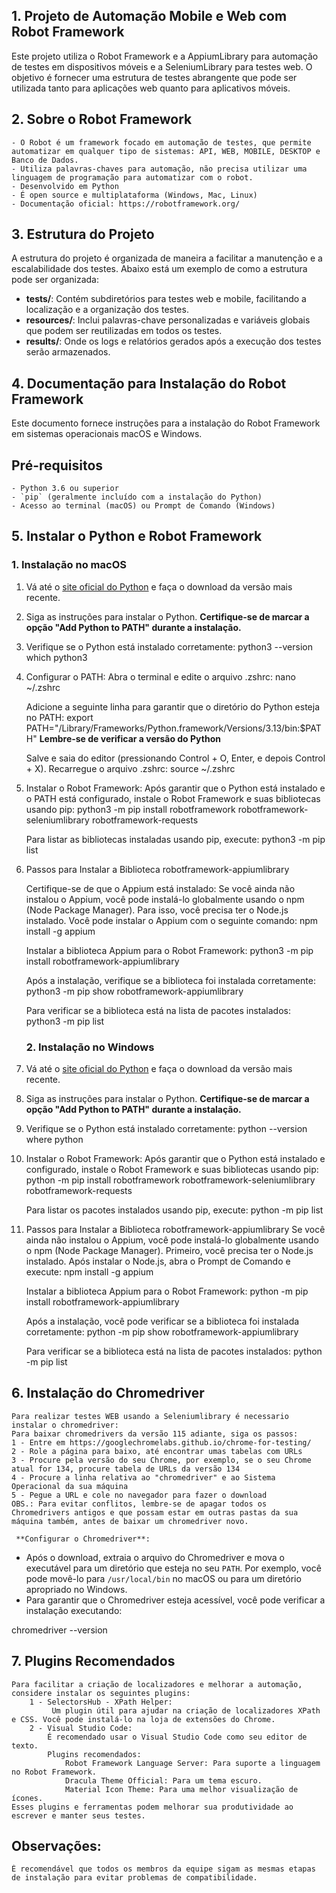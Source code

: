 ## 1. Projeto de Automação Mobile e Web com Robot Framework

Este projeto utiliza o Robot Framework e a AppiumLibrary para automação de testes em dispositivos móveis e a SeleniumLibrary para testes web. O objetivo é fornecer uma estrutura de testes abrangente que pode ser utilizada tanto para aplicações web quanto para aplicativos móveis.

## 2. Sobre o Robot Framework

    - O Robot é um framework focado em automação de testes, que permite automatizar em qualquer tipo de sistemas: API, WEB, MOBILE, DESKTOP e Banco de Dados.
    - Utiliza palavras-chaves para automação, não precisa utilizar uma linguagem de programação para automatizar com o robot.
    - Desenvolvido em Python
    - É open source e multiplataforma (Windows, Mac, Linux)
    - Documentação oficial: https://robotframework.org/

## 3. Estrutura do Projeto

A estrutura do projeto é organizada de maneira a facilitar a manutenção e a escalabilidade dos testes. Abaixo está um exemplo de como a estrutura pode ser organizada:
- **tests/**: Contém subdiretórios para testes web e mobile, facilitando a localização e a organização dos testes.
- **resources/**: Inclui palavras-chave personalizadas e variáveis globais que podem ser reutilizadas em todos os testes.
- **results/**: Onde os logs e relatórios gerados após a execução dos testes serão armazenados.

## 4. Documentação para Instalação do Robot Framework
Este documento fornece instruções para a instalação do Robot Framework em sistemas operacionais macOS e Windows.

## Pré-requisitos
    - Python 3.6 ou superior
    - `pip` (geralmente incluído com a instalação do Python)
    - Acesso ao terminal (macOS) ou Prompt de Comando (Windows)

## 5. Instalar o Python e Robot Framework

### 1. Instalação no macOS
1. Vá até o [site oficial do Python](https://www.python.org/downloads/) e faça o download da versão mais recente.
2. Siga as instruções para instalar o Python. **Certifique-se de marcar a opção "Add Python to PATH" durante a instalação.**
3. Verifique se o Python está instalado corretamente:
   python3 --version
   which python3
   
4. Configurar o PATH:
   Abra o terminal e edite o arquivo .zshrc: 
   nano ~/.zshrc
   
   Adicione a seguinte linha para garantir que o diretório do Python esteja no PATH:
   export PATH="/Library/Frameworks/Python.framework/Versions/3.13/bin:$PATH" **Lembre-se de verificar a versão do Python**

   Salve e saia do editor (pressionando Control + O, Enter, e depois Control + X).
   Recarregue o arquivo .zshrc:
   source ~/.zshrc
   
5. Instalar o Robot Framework:
   Após garantir que o Python está instalado e o PATH está configurado, instale o Robot Framework e suas bibliotecas usando pip:
   python3 -m pip install robotframework robotframework-seleniumlibrary robotframework-requests
   
   Para listar as bibliotecas instaladas usando pip, execute:
   python3 -m pip list
   
6. Passos para Instalar a Biblioteca robotframework-appiumlibrary 

    Certifique-se de que o Appium está instalado: 
    Se você ainda não instalou o Appium, você pode instalá-lo globalmente usando o npm (Node Package Manager). Para isso, você precisa ter o Node.js instalado. Você pode instalar o Appium com o seguinte comando:
    npm install -g appium

    Instalar a biblioteca Appium para o Robot Framework:
    python3 -m pip install robotframework-appiumlibrary

    Após a instalação, verifique se a biblioteca foi instalada corretamente:
    python3 -m pip show robotframework-appiumlibrary

    Para verificar se a biblioteca está na lista de pacotes instalados:
    python3 -m pip list
   
   ### 2. Instalação no Windows
1. Vá até o [site oficial do Python](https://www.python.org/downloads/) e faça o download da versão mais recente.
2. Siga as instruções para instalar o Python. **Certifique-se de marcar a opção "Add Python to PATH" durante a instalação.**
3. Verifique se o Python está instalado corretamente:
    python --version
    where python

4. Instalar o Robot Framework:
    Após garantir que o Python está instalado e configurado, instale o Robot Framework e suas bibliotecas usando pip:
    python -m pip install robotframework robotframework-seleniumlibrary robotframework-requests

    Para listar os pacotes instalados usando pip, execute:
    python -m pip list

5. Passos para Instalar a Biblioteca robotframework-appiumlibrary
    Se você ainda não instalou o Appium, você pode instalá-lo globalmente usando o npm (Node Package Manager). Primeiro, você precisa ter o Node.js instalado. Após instalar o Node.js, abra o Prompt de Comando e execute:
    npm install -g appium

    Instalar a biblioteca Appium para o Robot Framework:
    python -m pip install robotframework-appiumlibrary

    Após a instalação, você pode verificar se a biblioteca foi instalada corretamente:
    python -m pip show robotframework-appiumlibrary

    Para verificar se a biblioteca está na lista de pacotes instalados:
    python -m pip list

## 6. Instalação do Chromedriver
    Para realizar testes WEB usando a Seleniumlibrary é necessario instalar o chromedriver:
    Para baixar chromedrivers da versão 115 adiante, siga os passos:
    1 - Entre em https://googlechromelabs.github.io/chrome-for-testing/
    2 - Role a página para baixo, até encontrar umas tabelas com URLs
    3 - Procure pela versão do seu Chrome, por exemplo, se o seu Chrome atual for 134, procure tabela de URLs da versão 134
    4 - Procure a linha relativa ao "chromedriver" e ao Sistema Operacional da sua máquina
    5 - Pegue a URL e cole no navegador para fazer o download
    OBS.: Para evitar conflitos, lembre-se de apagar todos os Chromedrivers antigos e que possam estar em outras pastas da sua máquina também, antes de baixar um chromedriver novo.
     
     **Configurar o Chromedriver**:
   - Após o download, extraia o arquivo do Chromedriver e mova o executável para um diretório que esteja no seu `PATH`. Por exemplo, você pode movê-lo para `/usr/local/bin` no macOS ou para um diretório apropriado no Windows.
   - Para garantir que o Chromedriver esteja acessível, você pode verificar a instalação executando:

   chromedriver --version
   
## 7. Plugins Recomendados
    Para facilitar a criação de localizadores e melhorar a automação, considere instalar os seguintes plugins:
        1 - SelectorsHub - XPath Helper:
             Um plugin útil para ajudar na criação de localizadores XPath e CSS. Você pode instalá-lo na loja de extensões do Chrome.
        2 - Visual Studio Code:
            É recomendado usar o Visual Studio Code como seu editor de texto.
            Plugins recomendados:
                Robot Framework Language Server: Para suporte a linguagem no Robot Framework.
                Dracula Theme Official: Para um tema escuro.
                Material Icon Theme: Para uma melhor visualização de ícones.
    Esses plugins e ferramentas podem melhorar sua produtividade ao escrever e manter seus testes.


## Observações: 
    É recomendável que todos os membros da equipe sigam as mesmas etapas de instalação para evitar problemas de compatibilidade.